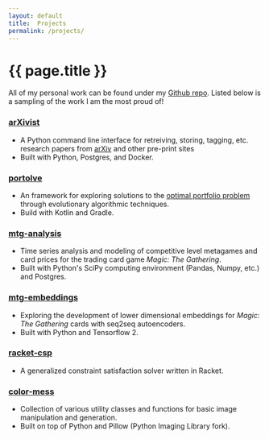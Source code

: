 ```yaml
---
layout: default
title:  Projects
permalink: /projects/
---
```


# {{ page.title }}

All of my personal work can be found under my [Github repo](https://github.com/njhofmann). Listed below is a sampling of the work I am the most proud of! 

### [arXivist](https://github.com/njhofmann/arXivist)
* A Python command line interface for retreiving, storing, tagging, etc. research papers from [arXiv](https://arxiv.org/) and other pre-print sites
* Built with Python, Postgres, and Docker.

### [portolve](https://github.com/njhofmann/portolve)
* An framework for exploring solutions to the [optimal portfolio problem](https://en.wikipedia.org/wiki/Portfolio_optimization) through evolutionary algorithmic techniques. 
* Build with Kotlin and Gradle.

### [mtg-analysis](https://github.com/njhofmann/mtg-analysis)
* Time series analysis and modeling of competitive level metagames and card prices for the trading card game *Magic: The Gathering*.
* Built with Python's SciPy computing environment (Pandas, Numpy, etc.) and Postgres.

### [mtg-embeddings](https://github.com/njhofmann/mtg-embedding)
* Exploring the development of lower dimensional embeddings for *Magic: The Gathering* cards with seq2seq autoencoders.
* Built with Python and Tensorflow 2.

### [racket-csp](https://github.com/njhofmann/racket-csp)
* A generalized constraint satisfaction solver written in Racket. 

### [color-mess](https://github.com/njhofmann/color-mess)
* Collection of various utility classes and functions for basic image manipulation and generation.
* Built on top of Python and Pillow (Python Imaging Library fork).